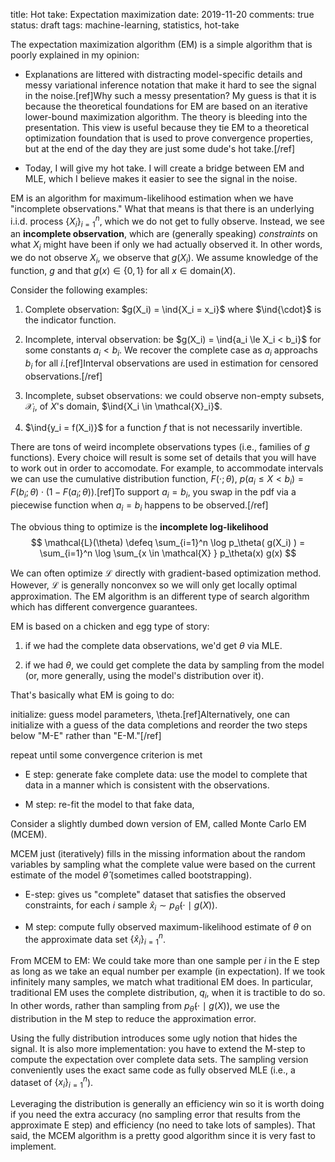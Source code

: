 title: Hot take: Expectation maximization
date: 2019-11-20
comments: true
status: draft
tags: machine-learning, statistics, hot-take

$$
\newcommand{\ind}[1]{\boldsymbol{1}\left[ #1 \right]}
\newcommand{\defeq}[0]{\overset{\scriptsize\text{def}}{=}}
$$

The expectation maximization algorithm (EM) is a simple algorithm that is poorly
explained in my opinion:

 * Explanations are littered with distracting model-specific details and messy
   variational inference notation that make it hard to see the signal in the
   noise.[ref]Why such a messy presentation?  My guess is that it is
     because the theoretical foundations for EM are based on an iterative
     lower-bound maximization algorithm.  The theory is bleeding into the
     presentation.  This view is useful because they tie EM to a theoretical
     optimization foundation that is used to prove convergence properties, but
     at the end of the day they are just some dude's hot take.[/ref]

 * Today, I will give my hot take.  I will create a bridge between EM and MLE,
   which I believe makes it easier to see the signal in the noise.

   <!--
   There are no
   KL divergences, lower bounds, or convergence proofs to distract from what's
   going on.
   -->

EM is an algorithm for maximum-likelihood estimation when we have "incomplete
observations."  What that means is that there is an underlying i.i.d. process
$\{ X_i \}_{i=1}^n$, which we do not get to fully observe.  Instead, we see an
**incomplete observation**, which are (generally speaking) *constraints* on what
$X_i$ might have been if only we had actually observed it.  In other words, we
do not observe $X_i$, we observe that $g(X_i)$.  We assume knowledge of
the function, $g$ and that $g(x) \in \{0, 1\}$ for all $x \in
\mathrm{domain}(X)$.


Consider the following examples:

1. Complete observation: $g(X_i) = \ind{X_i = x_i}$ where $\ind{\cdot}$ is the
   indicator function.

2. Incomplete, interval observation: be $g(X_i) = \ind{a_i \le X_i < b_i}$ for some
   constants $a_i < b_i$.  We recover the complete case as $a_i$ approachs $b_i$
   for all $i$.[ref]Interval observations are used in estimation for censored
     observations.[/ref]

3. Incomplete, subset observations: we could observe non-empty subsets,
   $\mathcal{X}_i$, of $X$'s domain, $\ind{X_i \in \mathcal{X}_i}$.

4. $\ind{y_i = f(X_i)}$ for a function $f$ that is not necessarily invertible.


There are tons of weird incomplete observations types (i.e., families of $g$
functions).  Every choice will result is some set of details that you will have
to work out in order to accomodate.  For example, to accommodate intervals we
can use the cumulative distribution function, $F(\cdot; \theta)$, $p(a_i \le X <
b_i) = F(b_i; \theta) \cdot (1 - F(a_i; \theta))$.[ref]To support $a_i = b_i$,
you swap in the pdf via a piecewise function when $a_i = b_i$ happens to be observed.[/ref]


The obvious thing to optimize is the **incomplete log-likelihood**
$$
\mathcal{L}(\theta) \defeq \sum_{i=1}^n \log p_\theta( g(X_i) ) = \sum_{i=1}^n
\log \sum_{x \in \mathcal{X} } p_\theta(x) g(x)
$$

We can often optimize $\mathcal{L}$ directly with gradient-based optimization
method.  However, $\mathcal{L}$ is generally nonconvex so we will only get
locally optimal approximation.  The EM algorithm is an different type of search
algorithm which has different convergence guarantees.

EM is based on a chicken and egg type of story:

 1. if we had the complete data observations, we'd get $\theta$ via MLE.

 2. if we had $\theta$, we could get complete the data by sampling from the
    model (or, more generally, using the model's distribution over it).

That's basically what EM is going to do:

initialize: guess model parameters, \theta.[ref]Alternatively, one can
  initialize with a guess of the data completions and reorder the two steps
  below "M-E" rather than "E-M."[/ref]

repeat until some convergence criterion is met

  * E step: generate fake complete data: use the model to complete that data in
    a manner which is consistent with the observations.

  * M step: re-fit the model to that fake data,



Consider a slightly dumbed down version of EM, called Monte Carlo EM (MCEM).

MCEM just (iteratively) fills in the missing information about the random
variables by sampling what the complete value were based on the current estimate
of the model $\widehat{\theta}$ (sometimes called bootstrapping).

- E-step: gives us "complete" dataset that satisfies the observed constraints,
  for each $i$ sample $\widehat{x}_i \sim  p_{\widehat{\theta}}(\cdot \mid g(X))$.

- M step: compute fully observed maximum-likelihood estimate of $\theta$ on the
  approximate data set $\{ \widehat{x}_i \}_{i=1}^n$.

From MCEM to EM: We could take more than one sample per $i$ in the E step as
long as we take an equal number per example (in expectation).  If we took
infinitely many samples, we match what traditional EM does.  In particular,
traditional EM uses the complete distribution, $q_i$, when it is tractible to do
so.  In other words, rather than sampling from $p_{\widehat{\theta}}(\cdot \mid
g(X))$, we use the distribution in the M step to reduce the approximation error.

Using the fully distribution introduces some ugly notion that hides the signal.
It is also more implementation: you have to extend the M-step to compute the
expectation over complete data sets.  The sampling version conveniently uses the
exact same code as fully observed MLE (i.e., a dataset of $\{ x_i \}_{i=1}^n$).

Leveraging the distribution is generally an efficiency win so it is worth doing
if you need the extra accuracy (no sampling error that results from the
approximate E step) and efficiency (no need to take lots of samples).  That
said, the MCEM algorithm is a pretty good algorithm since it is very fast to
implement.
